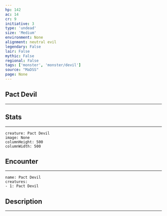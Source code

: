 ```yaml
---
hp: 142
ac: 14
cr: 9
initiative: 3
type: 'undead'    
size: 'Medium'
environment: None
alignment: neutral evil
legendary: False
lair: False
mythic: False
regional: False
tags: ['monster', 'monster/devil']
source: "MaDSS"
page: None
---
```


## Pact Devil
---



## Stats
---

```statblock
creature: Pact Devil
image: None
columnHeight: 500
columnWidth: 500
```

## Encounter
---

```encounter-table
name: Pact Devil
creatures:
- 1: Pact Devil
```

## Description
---




